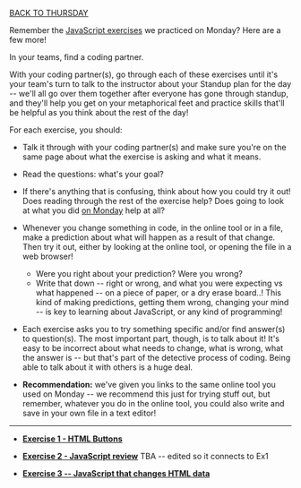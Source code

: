 [BACK TO THURSDAY](https://witny-summer-guild-2018.github.io/thursday)

Remember the [JavaScript exercises](day_1_exercise_3.md) we practiced on Monday? Here are a few more!

In your teams, find a coding partner.

With your coding partner(s), go through each of these exercises until it's your team's turn to talk to the instructor about your Standup plan for the day -- we'll all go over them together after everyone has gone through standup, and they'll help you get on your metaphorical feet and practice skills that'll be helpful as you think about the rest of the day!

For each exercise, you should:

* Talk it through with your coding partner(s) and make sure you're on the same page about what the exercise is asking and what it means.

* Read the questions: what's your goal?

* If there's anything that is confusing, think about how you could try it out! Does reading through the rest of the exercise help? Does going to look at what you did [on Monday](monday.md) help at all?

* Whenever you change something in code, in the online tool or in a file, make a prediction about what will happen as a result of that change. Then try it out, either by looking at the online tool, or opening the file in a web browser!
  * Were you right about your prediction? Were you wrong?
  * Write that down -- right or wrong, and what you were expecting vs what happened -- on a piece of paper, or a dry erase board..! This kind of making predictions, getting them wrong, changing your mind -- is key to learning about JavaScript, or any kind of programming!

* Each exercise asks you to try something specific and/or find answer(s) to question(s). The most important part, though, is to talk about it! It's easy to be incorrect about what needs to change, what is wrong, what the answer is -- but that's part of the detective process of coding. Being able to talk about it with others is a huge deal.

* **Recommendation:** we've given you links to the same online tool you used on Monday -- we recommend this just for trying stuff out, but remember, whatever you do in the online tool, you could also write and save in your own file in a text editor!

---

* **[Exercise 1 - HTML Buttons](day4_intro_ex2.md)**

* **[Exercise 2 - JavaScript review](day4_intro_ex1.md)** TBA -- edited so it connects to Ex1

* **[Exercise 3 -- JavaScript that changes HTML data](day4_intro_ex3.md)**
